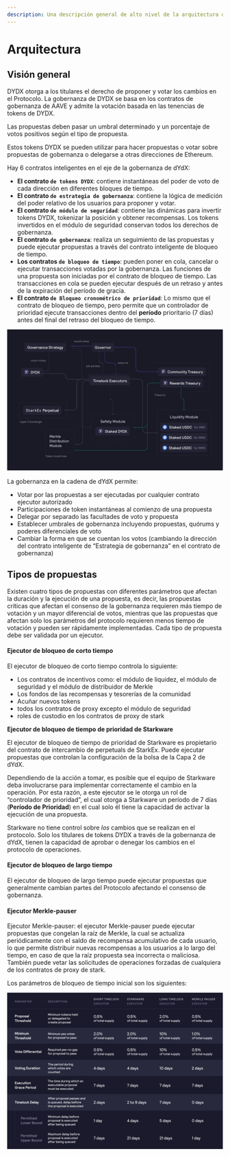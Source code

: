 ```yaml
---
description: Una descripción general de alto nivel de la arquitectura de gobernanza.
---
```


# Arquitectura

## Visión general

DYDX otorga a los titulares el derecho de proponer y votar los cambios en el Protocolo. La gobernanza de DYDX se basa en los contratos de gobernanza de AAVE y admite la votación basada en las tenencias de tokens de DYDX.

Las propuestas deben pasar un umbral determinado y un porcentaje de votos positivos según el tipo de propuesta.

Estos tokens DYDX se pueden utilizar para hacer propuestas o votar sobre propuestas de gobernanza o delegarse a otras direcciones de Ethereum.

Hay 6 contratos inteligentes en el eje de la gobernanza de dYdX:

* **El contrato `de tokens DYDX`**: contiene instantáneas del poder de voto de cada dirección en diferentes bloques de tiempo.
* **El contrato `de estrategia de gobernanza`**: contiene la lógica de medición del poder relativo de los usuarios para proponer y votar.
* **El contrato `de módulo de seguridad`**: contiene las dinámicas para invertir tokens DYDX, tokenizar la posición y obtener recompensas. Los tokens invertidos en el módulo de seguridad conservan todos los derechos de gobernanza.
* **El contrato `de gobernanza`**: realiza un seguimiento de las propuestas y puede ejecutar propuestas a través del contrato inteligente de bloqueo de tiempo.
* **Los contratos `de bloqueo de tiempo`**: pueden poner en cola, cancelar o ejecutar transacciones votadas por la gobernanza. Las funciones de una propuesta son iniciadas por el contrato de bloqueo de tiempo. Las transacciones en cola se pueden ejecutar después de un retraso y antes de la expiración del período de gracia.
* **El contrato `de Bloqueo cronométrico de prioridad`**: Lo mismo que el contrato de bloqueo de tiempo, pero permite que un controlador de prioridad ejecute transacciones dentro del **período** prioritario (7 días) antes del final del retraso del bloqueo de tiempo.

![Arquitectura de contratos inteligente](<../.gitbook/assets/image (49).png>)

La gobernanza en la cadena de dYdX permite:

* Votar por las propuestas a ser ejecutadas por cualquier contrato ejecutor autorizado
* Participaciones de token instantáneas al comienzo de una propuesta
* Delegar por separado las facultades de voto y propuesta
* Establecer umbrales de gobernanza incluyendo propuestas, quórums y poderes diferenciales de voto
* Cambiar la forma en que se cuentan los votos (cambiando la dirección del contrato inteligente de “Estrategia de gobernanza” en el contrato de gobernanza)

## Tipos de propuestas

Existen cuatro tipos de propuestas con diferentes parámetros que afectan la duración y la ejecución de una propuesta, es decir, las propuestas críticas que afectan el consenso de la gobernanza requieren más tiempo de votación y un mayor diferencial de votos, mientras que las propuestas que afectan solo los parámetros del protocolo requieren menos tiempo de votación y pueden ser rápidamente implementadas. Cada tipo de propuesta debe ser validada por un ejecutor.

#### **Ejecutor de bloqueo de corto tiempo**

El ejecutor de bloqueo de corto tiempo controla lo siguiente:

* Los contratos de incentivos como: el módulo de liquidez, el módulo de seguridad y el módulo de distribuidor de Merkle
* Los fondos de las recompensas y tesorerías de la comunidad
* Acuñar nuevos tokens
* todos los contratos de proxy excepto el módulo de seguridad
* roles de custodio en los contratos de proxy de stark

**Ejecutor de bloqueo de tiempo de prioridad de Starkware**

El ejecutor de bloqueo de tiempo de prioridad de Starkware es propietario del contrato de intercambio de perpetuals de StarkEx. Puede ejecutar propuestas que controlan la configuración de la bolsa de la Capa 2 de dYdX.

Dependiendo de la acción a tomar, es posible que el equipo de Starkware deba involucrarse para implementar correctamente el cambio en la operación. Por esta razón, a este ejecutor se le otorga un rol de “controlador de prioridad”, el cual otorga a Starkware un período de 7 días (**Período de Prioridad**) en el cual solo él tiene la capacidad de activar la ejecución de una propuesta.

Starkware no tiene control sobre _los_ cambios que se realizan en el protocolo. Solo los titulares de tokens DYDX a través de la gobernanza de dYdX, tienen la capacidad de aprobar o denegar los cambios en el protocolo de operaciones.

#### **Ejecutor de bloqueo de largo tiempo**

El ejecutor de bloqueo de largo tiempo puede ejecutar propuestas que generalmente cambian partes del Protocolo afectando el consenso de gobernanza.

#### **Ejecutor Merkle-pauser**

Ejecutor Merkle-pauser: el ejecutor Merkle-pauser puede ejecutar propuestas que congelan la raíz de Merkle, la cual se actualiza periódicamente con el saldo de recompensa acumulativo de cada usuario, lo que permite distribuir nuevas recompensas a los usuarios a lo largo del tiempo, en caso de que la raíz propuesta sea incorrecta o maliciosa. También puede vetar las solicitudes de operaciones forzadas de cualquiera de los contratos de proxy de stark.

Los parámetros de bloqueo de tiempo inicial son los siguientes:

![Parámetros de bloqueo de tiempo inicial](<../.gitbook/assets/Initial Timelock Parameters (1).png>)

